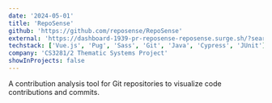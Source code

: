 ```yaml
---
date: '2024-05-01'
title: 'RepoSense'
github: 'https://github.com/reposense/RepoSense'
external: 'https://dashboard-1939-pr-reposense-reposense.surge.sh/?search=&sort=groupTitle&sortWithin=title&since=2018-03-01&timeframe=commit&mergegroup=p-repo-sense-test-repo%2Fcode%5Bmaster%5D~reposense%2Ftestrepo-Alpha%5Bmaster%5D~reposense%2Ftestrepo-Beta%5Badd-config-json%5D~reposense%2Ftestrepo-Beta%5Bmaster%5D~reposense%2Ftestrepo-Delta%5Badd-binary-file%5D~reposense%2Ftestrepo-Delta%5Bmaster%5D~reposense%2Ftestrepo-gitlab%5Bmain%5D~skyblaise%2Ftestrepo-bitbucket%5Bmaster%5D&groupSelect=groupByRepos&breakdown=false&isTabOnMergedGroup=true&tabOpen=true&tabType=authorship&tabAuthor=lithiumlkid&tabRepo=reposense%2Ftestrepo-Delta%5Badd-binary-file%5D&authorshipIsMergeGroup=true&authorshipFileTypes=code~tests~docs~other&authorshipIsBinaryFileTypeChecked=false&authorshipIsIgnoredFilesChecked=false'
techstack: ['Vue.js', 'Pug', 'Sass', 'Git', 'Java', 'Cypress', 'JUnit']
company: 'CS3281/2 Thematic Systems Project'
showInProjects: false
---
```


A contribution analysis tool for Git repositories to visualize code contributions and commits.
